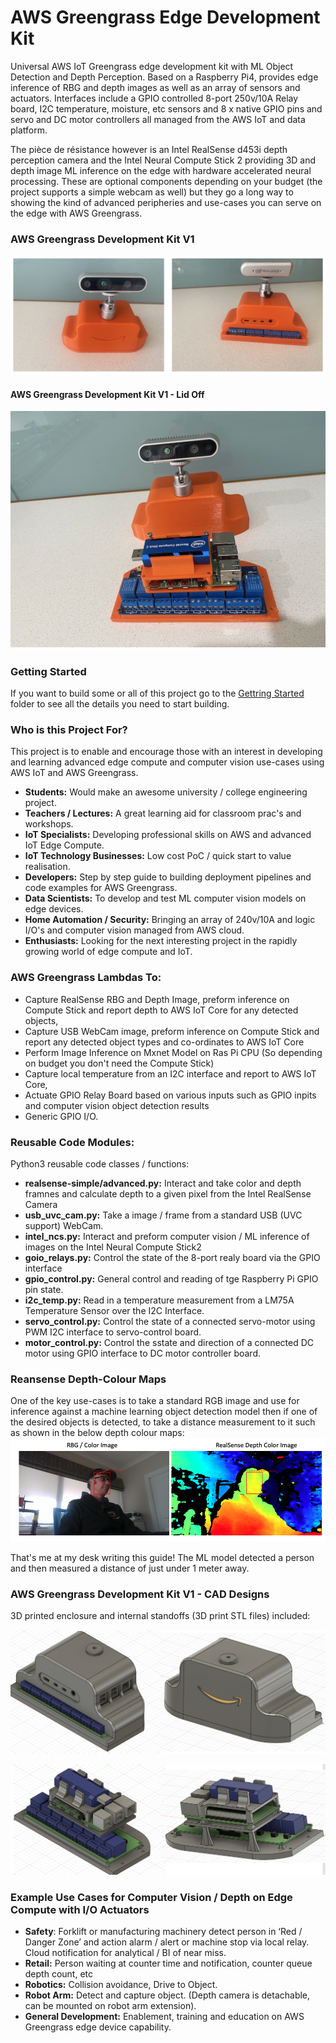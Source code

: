 # AWS Greengrass Edge Development Kit

Universal AWS IoT Greengrass edge development kit with ML Object Detection and Depth Perception. Based on a Raspberry Pi4, provides edge inference of RBG and depth images as well as an array of sensors and actuators. Interfaces include a GPIO controlled 8-port 250v/10A Relay board, I2C temperature, moisture, etc sensors and 8 x native GPIO pins and servo and DC motor controllers all managed from the AWS IoT and data platform. 

The pièce de résistance however is an Intel RealSense d453i depth perception camera and the Intel Neural Compute Stick 2 providing 3D and depth image ML inference on the edge with hardware accelerated neural processing. These are optional components depending on your budget (the project supports a simple webcam as well) but they go a long way to showing the kind of advanced peripheries and use-cases you can serve on the edge with AWS Greengrass. 

### AWS Greengrass Development Kit V1
![AWS Greengrass Development Kit V1](pics/v1/dev-kit-front-back.png)

#### AWS Greengrass Development Kit V1 - Lid Off
![AWS Greengrass Development Kit V1 - Lid Off](pics/v1/dev-kit-lid-off.png)

### Getting Started
If you want to build some or all of this project go to the [Gettring Started](getting-strated) folder to see all the details you need to start building. 

### Who is this Project For?
This project is to enable and encourage those with an interest in developing and learning advanced edge compute and computer vision use-cases using AWS IoT and AWS Greengrass.

* **Students:** Would make an awesome university / college engineering project.
* **Teachers / Lectures:** A great learning aid for classroom prac's and workshops.
* **IoT Specialists:** Developing professional skills on AWS and advanced IoT Edge Compute.
* **IoT Technology Businesses:** Low cost PoC / quick start to value realisation.
* **Developers:** Step by step guide to building deployment pipelines and code examples for AWS Greengrass.
* **Data Scientists:** To develop and test ML computer vision models on edge devices.
* **Home Automation / Security:** Bringing an array of 240v/10A and logic I/O's and computer vision managed from AWS cloud.
* **Enthusiasts:** Looking for the next interesting project in the rapidly growing world of edge compute and IoT.


 ### AWS Greengrass Lambdas To:
* Capture RealSense RBG and Depth Image, preform inference on Compute Stick and report depth to AWS IoT Core for any detected objects,
* Capture USB WebCam image, preform inference on Compute Stick and report any detected object types and co-ordinates to AWS IoT Core 
* Perform Image Inference on Mxnet Model on Ras Pi CPU (So depending on budget you don't need the Compute Stick)
* Capture local temperature from an I2C interface and report to AWS IoT Core,
* Actuate GPIO Relay Board based on various inputs such as GPIO inpits and computer vision object detection results
* Generic GPIO I/O.

### Reusable Code Modules:
Python3 reusable code classes / functions:
* **realsense-simple/advanced.py:** Interact and take color and depth framnes and calculate depth to a given pixel from the Intel RealSense Camera
* **usb_uvc_cam.py:** Take a image / frame from a standard USB (UVC support) WebCam.
* **intel_ncs.py:** Interact and preform computer vision / ML inference of images on the Intel Neural Compute Stick2
* **goio_relays.py:** Control the state of the 8-port realy board via the GPIO interface
* **gpio_control.py:** General control and reading of tge Raspberry Pi GPIO pin state. 
* **i2c_temp.py:** Read in a temperature measurement from a LM75A Temperature Sensor over the I2C Interface.
* **servo_control.py:** Control the state of a connected servo-motor using PWM I2C interface to servo-control board.
* **motor_control.py:** Control the sstate and direction of a connected DC motor using GPIO interface to DC motor controller board.

### Reansense Depth-Colour Maps

One of the key use-cases is to take a standard RGB image and use for inference against a machine learning object detection model then if one of the desired objects is detected, to take a distance measurement to it such as shown in the below depth colour maps:  
![Realsense Colour maps](pics/realsense-colormaps.png)

That's me at my desk writing this guide! The ML model detected a person and then measured a distance of just under 1 meter away.

### AWS Greengrass Development Kit V1 - CAD Designs

3D printed enclosure and internal standoffs (3D print STL files) included:

![AWS Greengrass Development Kit V1 - CAD Front - Back](pics/v1/dev-kit-cad-front-back.png)

![AWS Greengrass Development Kit V1 - CAD Lid Off](pics/v1/dev-kit-cad-lid-off.png)

### Example Use Cases for Computer Vision / Depth on Edge Compute with I/O Actuators

* **Safety**: Forklift or manufacturing machinery detect person in ‘Red / Danger Zone’ and action alarm / alert or machine stop via local relay. Cloud notification for analytical / BI of near miss.
* **Retail:** Person waiting at counter time and notification, counter queue depth count, etc
* **Robotics:** Collision avoidance, Drive to Object.
* **Robot Arm:** Detect and capture object. (Depth camera is detachable, can be mounted on robot arm extension). 
* **General Development:** Enablement, training and education on AWS Greengrass edge device capability.


